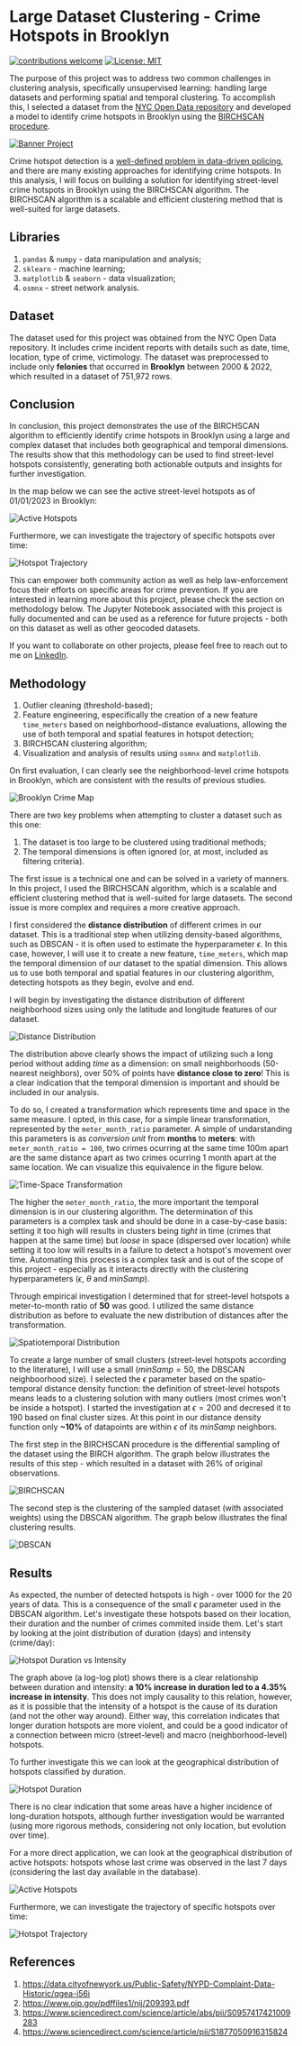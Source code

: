 # Large Dataset Clustering - Crime Hotspots in Brooklyn
[![contributions welcome](https://img.shields.io/badge/contributions-welcome-brightgreen.svg?style=flat)]()
[![License: MIT](https://img.shields.io/badge/License-MIT-yellow.svg)](https://opensource.org/licenses/MIT)

The purpose of this project was to address two common challenges in clustering analysis, specifically unsupervised learning: handling large datasets and performing spatial and temporal clustering. To accomplish this, I selected a dataset from the [NYC Open Data repository](https://data.cityofnewyork.us/) and developed a model to identify crime hotspots in Brooklyn using the [BIRCHSCAN procedure](https://www.sciencedirect.com/science/article/abs/pii/S0957417421009283).

[![Banner Project](output/cover_banner.png)](output/cover_map.png)

Crime hotspot detection is a [well-defined problem in data-driven policing](https://www.sciencedirect.com/science/article/abs/pii/S0957417421009283), and there are many existing approaches for identifying crime hotspots. In this analysis, I will focus on building a solution for identifying street-level crime hotspots in Brooklyn using the BIRCHSCAN algorithm. The BIRCHSCAN algorithm is a scalable and efficient clustering method that is well-suited for large datasets.

## Libraries

1. `pandas` & `numpy` - data manipulation and analysis;
1. `sklearn` - machine learning;
1. `matplotlib` & `seaborn` - data visualization;
1. `osmnx` - street network analysis.

## Dataset

The dataset used for this project was obtained from the NYC Open Data repository. It includes crime incident reports with details such as date, time, location, type of crime, victimology. The dataset was preprocessed to include only **felonies** that occurred in **Brooklyn** between 2000 & 2022, which resulted in a dataset of 751,972 rows.

## Conclusion

In conclusion, this project demonstrates the use of the BIRCHSCAN algorithm to efficiently identify crime hotspots in Brooklyn using a large and complex dataset that includes both geographical and temporal dimensions. The results show that this methodology can be used to find street-level hotspots consistently, generating both actionable outputs and insights for further investigation.

In the map below we can see the active street-level hotspots as of 01/01/2023 in Brooklyn:

![Active Hotspots](output/active_hotspots.png)

Furthermore, we can investigate the trajectory of specific hotspots over time:

![Hotspot Trajectory](output/active_hotspots/hotspot_377_evolution.png)

This can empower both community action as well as help law-enforcement focus their efforts on specific areas for crime prevention. If you are interested in learning more about this project, please check the section on methodology below. The Jupyter Notebook associated with this project is fully documented and can be used as a reference for future projects - both on this dataset as well as other geocoded datasets.

If you want to collaborate on other projects, please feel free to reach out to me on [LinkedIn](https://www.linkedin.com/in/pedro-teche/).

## Methodology

1. Outlier cleaning (threshold-based);
1. Feature engineering, especifically the creation of a new feature `time_meters` based on neighborhood-distance evaluations, allowing the use of both temporal and spatial features in hotspot detection;
1. BIRCHSCAN clustering algorithm;
1. Visualization and analysis of results using `osmnx` and `matplotlib`.

On first evaluation, I can clearly see the neighborhood-level crime hotspots in Brooklyn, which are consistent with the results of previous studies.

![Brooklyn Crime Map](output/crime_map_brooklin_2001_2021.png)

There are two key problems when attempting to cluster a dataset such as this one:

1. The dataset is too large to be clustered using traditional methods;
1. The temporal dimensions is often ignored (or, at most, included as filtering criteria).

The first issue is a technical one and can be solved in a variety of manners. In this project, I used the BIRCHSCAN algorithm, which is a scalable and efficient clustering method that is well-suited for large datasets. The second issue is more complex and requires a more creative approach. 

I first considered the **distance distribution** of different crimes in our dataset. This is a traditional step when utilizing density-based algorithms, such as DBSCAN - it is often used to estimate the hyperparameter $\epsilon$. In this case, however, I will use it to create a new feature, `time_meters`, which map the temporal dimension of our dataset to the spatial dimension. This allows us to use both temporal and spatial features in our clustering algorithm, detecting hotspots as they begin, evolve and end. 

I will begin by investigating the distance distribution of different neighborhood sizes using only the latitude and longitude features of our dataset.

![Distance Distribution](output/geographical_density_functions.png)

The distribution above clearly shows the impact of utilizing such a long period without adding *time* as a dimension: on small neighborhoods (50-nearest neighbors), over 50% of points have **distance close to zero**! This is a clear indication that the temporal dimension is important and should be included in our analysis.

To do so, I created a transformation which represents time and space in the same measure. I opted, in this case, for a simple linear transformation, represented by the `meter_month_ratio` parameter. A simple of undarstanding this parameters is as *conversion unit* from **months** to **meters**: with `meter_month_ratio = 100`, two crimes ocurring at the same time 100m apart are the same distance apart as two crimes ocurring 1 month apart at the same location. We can visualize this equivalence in the figure below.

![Time-Space Transformation](output/time_distance_equivalence_ratios.png)

The higher the `meter_month_ratio`, the more important the temporal dimension is in our clustering algorithm. The determination of this parameters is a complex task and should be done in a case-by-case basis: setting it too high will results in clusters being *tight* in time (crimes that happen at the same time) but *loose* in space (dispersed over location) while setting it too low will results in a failure to detect a hotspot's movement over time. Automating this process is a complex task and is out of the scope of this project - especially as it interacts directly with the clustering hyperparameters ($\epsilon$, $\theta$ and $minSamp$).

Through empirical investigation I determined that for street-level hotspots a meter-to-month ratio of **50** was good. I utilized the same distance distribution as before to evaluate the new distribution of distances after the transformation.

![Spatiotemporal Distribution](output/spatiotemporal_density_functions.png)

To create a large number of small clusters (street-level hotspots according to the literature), I will use a small ($minSamp = 50$, the DBSCAN neighboorhood size). I selected the $\epsilon$ parameter based on the spatio-temporal distance density function: the definition of street-level hotspots means leads to a clustering solution with many outliers (most crimes won't be inside a hotspot). I started the investigation at $\epsilon = 200$ and decresed it to 190 based on final cluster sizes. At this point in our distance density function only **~10%** of datapoints are within $\epsilon$ of its $minSamp$ neighbors.

The first step in the BIRCHSCAN procedure is the differential sampling of the dataset using the BIRCH algorithm. The graph below illustrates the results of this step - which resulted in a dataset with 26% of original observations.

![BIRCHSCAN](output/birch_sampling.png)

The second step is the clustering of the sampled dataset (with associated weights) using the DBSCAN algorithm. The graph below illustrates the final clustering results.

![DBSCAN](output/birchscan_clustering.png)

## Results

As expected, the number of detected hotspots is high - over 1000 for the 20 years of data. This is a consequence of the small $\epsilon$ parameter used in the DBSCAN algorithm. Let's investigate these hotspots based on their location, their duration and the number of crimes commited inside them. Let's start by looking at the joint distribution of duration (days) and intensity (crime/day):

![Hotspot Duration vs Intensity](output/duration_vs_crime_intensity.png)

The graph above (a log-log plot) shows there is a clear relationship between duration and intensity: **a 10% increase in duration led to a 4.35% increase in intensity**. This does not imply causality to this relation, however, as it is possible that the intensity of a hotspot is the cause of its duration (and not the other way around). Either way, this correlation indicates that longer duration hotspots are more violent, and could be a good indicator of a connection between micro (street-level) and macro (neighborhood-level) hotspots.

To further investigate this we can look at the geographical distribution of hotspots classified by duration.

![Hotspot Duration](output/hotspots_by_duration.png)

There is no clear indication that some areas have a higher incidence of long-duration hotspots, although further investigation would be warranted (using more rigorous methods, considering not only location, but evolution over time).

For a more direct application, we can look at the geographical distribution of active hotspots: hotspots whose last crime was observed in the last 7 days (considering the last day available in the database).

![Active Hotspots](output/active_hotspots.png)

Furthermore, we can investigate the trajectory of specific hotspots over time:

![Hotspot Trajectory](output/active_hotspots/hotspot_377_evolution.png)

## References

1. https://data.cityofnewyork.us/Public-Safety/NYPD-Complaint-Data-Historic/qgea-i56i
1. https://www.ojp.gov/pdffiles1/nij/209393.pdf
1. https://www.sciencedirect.com/science/article/abs/pii/S0957417421009283
1. https://www.sciencedirect.com/science/article/pii/S1877050916315824
